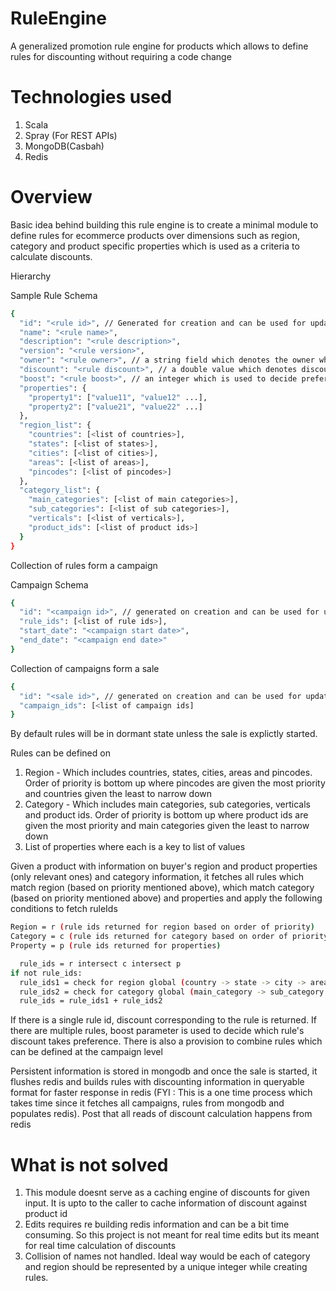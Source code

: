 # RuleEngine

A generalized promotion rule engine for products which allows to define rules for discounting without requiring a code change

# Technologies used

1. Scala
2. Spray (For REST APIs)
3. MongoDB(Casbah)
4. Redis

# Overview

Basic idea behind building this rule engine is to create a minimal module to define rules for ecommerce products over dimensions such as region, category and product specific properties which is used as a criteria to calculate discounts.

Hierarchy

Sample Rule Schema

```bash
{
  "id": "<rule id>", // Generated for creation and can be used for updation,
  "name": "<rule name>",
  "description": "<rule description>",
  "version": "<rule version>",
  "owner": "<rule owner>", // a string field which denotes the owner who created this
  "discount": "<rule discount>", // a double value which denotes discount
  "boost": "<rule boost>", // an integer which is used to decide preference when two rules collide,
  "properties": {
    "property1": ["value11", "value12" ...],
    "property2": ["value21", "value22" ...]
  },
  "region_list": {
    "countries": [<list of countries>],
    "states": [<list of states>],
    "cities": [<list of cities>],
    "areas": [<list of areas>],
    "pincodes": [<list of pincodes>]
  },
  "category_list": {
    "main_categories": [<list of main categories>],
    "sub_categories": [<list of sub categories>],
    "verticals": [<list of verticals>],
    "product_ids": [<list of product ids>]
  }
}
```

Collection of rules form a campaign

Campaign Schema

```bash
{
  "id": "<campaign id>", // generated on creation and can be used for updation
  "rule_ids": [<list of rule ids>],
  "start_date": "<campaign start date>",
  "end_date": "<campaign end date>"
}
```

Collection of campaigns form a sale

```bash
{
  "id": "<sale id>", // generated on creation and can be used for updation
  "campaign_ids": [<list of campaign ids]
}
```

By default rules will be in dormant state unless the sale is explictly started.

Rules can be defined on

1. Region - Which includes countries, states, cities, areas and pincodes. Order of priority is bottom up where pincodes are given the most priority and countries given the least to narrow down
2. Category - Which includes main categories, sub categories, verticals and product ids. Order of priority is bottom up where product ids are given the most priority and main categories given the least to narrow down
3. List of properties where each is a key to list of values

Given a product with information on buyer's region and product properties (only relevant ones) and category information, it fetches all rules which match region (based on priority mentioned above), which match category (based on priority mentioned above) and properties and apply the following conditions to fetch ruleIds

```bash
Region = r (rule ids returned for region based on order of priority)
Category = c (rule ids returned for category based on order of priority)
Property = p (rule ids returned for properties)

  rule_ids = r intersect c intersect p
if not rule_ids:
  rule_ids1 = check for region global (country -> state -> city -> area -> pincode) : order of priority
  rule_ids2 = check for category global (main_category -> sub_category -> vertical -> product_id) : order of priority
  rule_ids = rule_ids1 + rule_ids2
```

If there is a single rule id, discount corresponding to the rule is returned. If there are multiple rules, boost parameter is used to decide which rule's discount takes preference. There is also a provision to combine rules which can be defined at the campaign level 

Persistent information is stored in mongodb and once the sale is started, it flushes redis and builds rules with discounting information in queryable format for faster response in redis (FYI : This is a one time process which takes time since it fetches all campaigns, rules from mongodb and populates redis). Post that all reads of discount calculation happens from redis

# What is not solved

1. This module doesnt serve as a caching engine of discounts for given input. It is upto to the caller to cache information of discount against product id
2. Edits requires re building redis information and can be a bit time consuming. So this project is not meant for real time edits but its  meant for real time calculation of discounts
3. Collision of names not handled. Ideal way would be each of category and region should be represented by a unique integer while creating rules.
